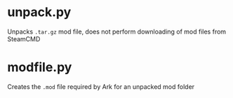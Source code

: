 # unpack.py
Unpacks `.tar.gz` mod file, does not perform downloading of mod files from SteamCMD

# modfile.py
Creates the `.mod` file required by Ark for an unpacked mod folder
